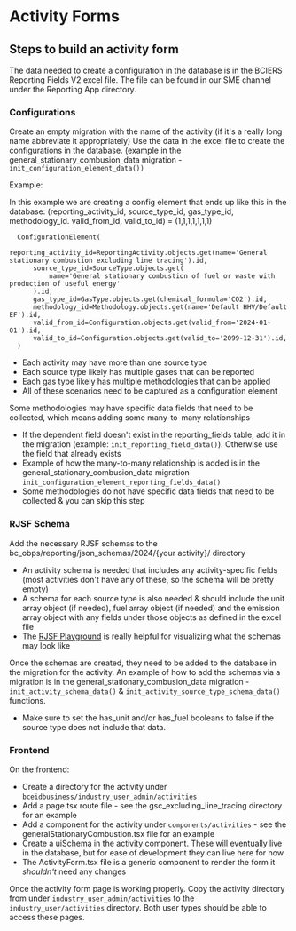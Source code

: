 # Activity Forms

## Steps to build an activity form

The data needed to create a configuration in the database is in the BCIERS Reporting Fields V2 excel file. The file can be
found in our SME channel under the Reporting App directory.

### Configurations

Create an empty migration with the name of the activity (if it's a really long name abbreviate it appropriately)
Use the data in the excel file to create the configurations in the database. (example in the general_stationary_combusion_data migration - `init_configuration_element_data())`

Example:

In this example we are creating a config element that ends up like this in the database:
(reporting_activity_id, source_type_id, gas_type_id, methodology_id. valid_from_id, valid_to_id) = (1,1,1,1,1,1,1)

```
  ConfigurationElement(
      reporting_activity_id=ReportingActivity.objects.get(name='General stationary combustion excluding line tracing').id,
      source_type_id=SourceType.objects.get(
          name='General stationary combustion of fuel or waste with production of useful energy'
      ).id,
      gas_type_id=GasType.objects.get(chemical_formula='CO2').id,
      methodology_id=Methodology.objects.get(name='Default HHV/Default EF').id,
      valid_from_id=Configuration.objects.get(valid_from='2024-01-01').id,
      valid_to_id=Configuration.objects.get(valid_to='2099-12-31').id,
  )
```

- Each activity may have more than one source type
- Each source type likely has multiple gases that can be reported
- Each gas type likely has multiple methodologies that can be applied
- All of these scenarios need to be captured as a configuration element

Some methodologies may have specific data fields that need to be collected, which means adding some many-to-many relationships

- If the dependent field doesn't exist in the reporting_fields table, add it in the migration (example: `init_reporting_field_data()`). Otherwise use the field that already exists
- Example of how the many-to-many relationship is added is in the general_stationary_combusion_data migration `init_configuration_element_reporting_fields_data()`
- Some methodologies do not have specific data fields that need to be collected & you can skip this step

### RJSF Schema

Add the necessary RJSF schemas to the bc_obps/reporting/json_schemas/2024/{your activity}/ directory

- An activity schema is needed that includes any activity-specific fields (most activities don't have any of these, so the schema will be pretty empty)
- A schema for each source type is also needed & should include the unit array object (if needed), fuel array object (if needed) and the emission array object with any fields under those objects as defined in the excel file
- The [RJSF Playground](https://rjsf-team.github.io/react-jsonschema-form/) is really helpful for visualizing what the schemas may look like

Once the schemas are created, they need to be added to the database in the migration for the activity. An example of how to add the schemas via a migration is in the general_stationary_combusion_data migration - `init_activity_schema_data()` & `init_activity_source_type_schema_data()` functions.

- Make sure to set the has_unit and/or has_fuel booleans to false if the source type does not include that data.

### Frontend

On the frontend:

- Create a directory for the activity under `bceidbusiness/industry_user_admin/activities`
- Add a page.tsx route file - see the gsc_excluding_line_tracing directory for an example
- Add a component for the activity under `components/activities` - see the generalStationaryCombustion.tsx file for an example
- Create a uiSchema in the activity component. These will eventually live in the database, but for ease of development they can live here for now.
- The ActivityForm.tsx file is a generic component to render the form it _shouldn't_ need any changes

Once the activity form page is working properly. Copy the activity directory from under `industry_user_admin/activities` to the `industry_user/activities` directory. Both user types should be able to access these pages.
